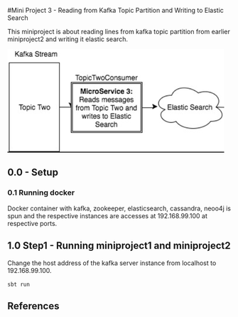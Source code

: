 #Mini Project 3 - Reading from Kafka Topic Partition and Writing to Elastic Search

This miniproject  is about reading lines from kafka topic partition from earlier miniproject2 and writing it elastic search.

![miniproject1](https://raw.githubusercontent.com/tnkteja/scala-immersion-program/master/miniproject-3/images/miniproject3.png)
## 0.0 - Setup
### 0.1 Running docker
Docker container with kafka, zookeeper, elasticsearch, cassandra, neoo4j is spun and the respective instances are accesses at 192.168.99.100 at respective ports.

## 1.0 Step1 - Running miniproject1 and miniproject2
Change the host address of the kafka server instance from localhost to 192.168.99.100.
```
sbt run
```
##  






## References
